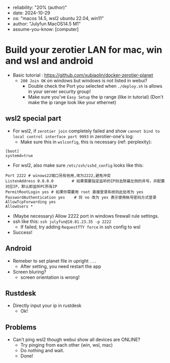 - reliability: "20% (author)"
- date: 2024-10-29
- os: "macos 14.5, wsl2 ubuntu 22.04, win11"
- author: "Julyfun MacOS14.5 M1"
- assume-you-know: [computer]

# Build your zerotier LAN for mac, win and wsl and android

- Basic tutorial : https://github.com/xubiaolin/docker-zerotier-planet
    - `200 Join OK` on windows but windows is not listed in webui?
        - Double check the Port you selected when `./deploy.sh` is allows in your server security group!
        - Make sure you've `Easy Setup` the ip range (like in tutorial) (Don't make the ip range look like your ethernet)

## wsl2 special part

- For wsl2, if `zerotier join` completely failed and show `cannot bind to local control interface port 9993` in zerotier-one's log:
    - Make sure this in `wslconfig`, this is necessary (ref: perplexity):

```
[boot]
systemd=true
```

- For wsl2, also make sure `/etc/ssh/sshd_config` looks like this:

```
Port 2222 # winows22端口另有他用,改为2222,避免冲突
ListenAddress 0.0.0.0        # 如果需要指定监听的IP则去除最左侧的井号，并配置对应IP，默认即监听PC所有IP
PermitRootLogin yes # 如果你需要用 root 直接登录系统则此处改为 yes
PasswordAuthentication yes    # 将 no 改为 yes 表示使用帐号密码方式登录
AllowTcpForwarding yes
AllowUsers *
```

- (Maybe necessary) Allow 2222 port in windows firewall rule settings.
- ssh like this: `ssh julyfun@10.81.23.35 -p 2222`
    - If failed, try adding `RequestTTY force` in ssh config to wsl 
- Success!

## Android

- Remeber to set planet file in upright `...`
    - After setting, you need restart the app
- Screen bluring?
    - screen orientation is wrong!

## Rustdesk

- Directly input your ip in rustdesk
    - Ok!

## Problems

- Can't ping wsl2 though webui show all devices are ONLINE?
    - Try pinging from each other (win, wsl, mac)
    - Do nothing and wait.
    - Done!

